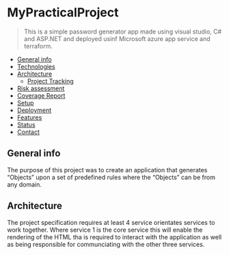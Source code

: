 # MyPracticalProject
> This is a simple password generator app made using visual studio, C# and ASP.NET and deployed usinf Microsoft azure app service and terraform.
* [General info](#general-info)
* [Technologies](#technologies)
* [Architecture](#architecture)
   * [Project Tracking](#project-tracking)
* [Risk assessment](#risk-assessment)
* [Coverage Report](#coverage-report)
* [Setup](#setup)
* [Deployment](#deployment)
* [Features](#features)
* [Status](#status)
* [Contact](#contact)


## General info
The purpose of this project was to create an application that generates “Objects” upon a set of predefined rules where the “Objects” can be from any domain.

## Architecture 
The project specification requires at least 4 service orientates services to work together. Where service 1 is the core service this will enable the rendering of the HTML tha is required to interact with the application as well as being responsible for communciating with the other three services.
